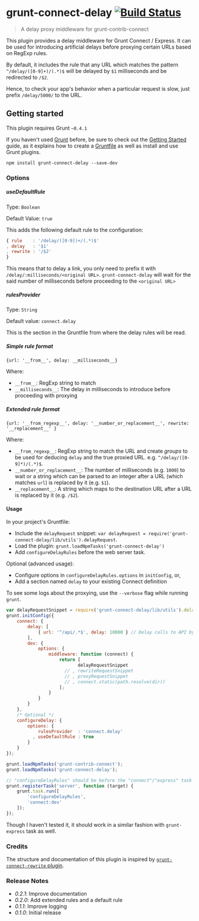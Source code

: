 # grunt-connect-delay [![Build Status](https://travis-ci.org/musically-ut/grunt-connect-delay.png?branch=master)](https://travis-ci.org/musically-ut/grunt-connect-delay)

> A delay proxy middleware for grunt-contrib-connect

This plugin provides a delay middleware for Grunt Connect / Express. It can be
used for introducing artificial delays before proxying certain URLs based on
RegExp rules.

By default, it includes the rule that any URL which matches the pattern
`^/delay/([0-9]+)/(.*)$` will be delayed by `$1` milliseconds and be redirected
to `/$2`.

Hence, to check your app's behavior when a particular request is slow, just
prefix `/delay/5000/` to the URL.

## Getting started

This plugin requires Grunt `~0.4.1`

If you haven't used [Grunt](http://gruntjs.com/) before, be sure to check out
the [Getting Started](http://gruntjs.com/getting-started) guide, as it explains
how to create a [Gruntfile](http://gruntjs.com/sample-gruntfile) as well as
install and use Grunt plugins.

```shell
npm install grunt-connect-delay --save-dev
```

### Options

##### useDefaultRule
Type: `Boolean`

Default Value: `true`

This adds the following default rule to the configuration:

```js
{ rule    : '/delay/([0-9])+/(.*)$'
, delay   : '$1'
, rewrite : '/$2'
}
```

This means that to delay a link, you only need to prefix it with
`/delay/:milliseconds/<original URL>`. `grunt-connect-delay` will wait for the
said number of milliseconds before proceeding to the `<original URL>`

##### rulesProvider
Type: `String`

Default value: `connect.delay`

This is the section in the Gruntfile from where the delay rules will be read.

##### Simple rule format

`{url: '__from__', delay: __milliseconds__}`

Where:
 * `__from__`: RegExp string to match
 * `__milliseconds__`: The delay in milliseconds to introduce before proceeding with proxying


##### Extended rule format

`{url: '__from_regexp__', delay: '__number_or_replacement__', rewrite: '__replacement__' }`

Where:
 - `__from_regexp__`: RegExp string to match the URL and create _groups_ to be used for deducing `delay` and the true proxied URL. e.g. `^/delay/([0-9]*)/(.*)$`.
 - `__number_or_replacement__`: The number of milliseconds (e.g. `1000`) to wait or a string which can be parsed to an integer after a URL (which matches `url`) is replaced by it (e.g. `$1`).
 - `__replacement__`: A string which maps to the destination URL after a URL is replaced by it (e.g. `/$2`).


#### Usage

In your project's Gruntfile:
 * Include the `delayRequest` snippet: `var delayRequest = require('grunt-connect-delay/lib/utils').delayRequest`.
 * Load the plugin: `grunt.loadNpmTasks('grunt-connect-delay')`
 * Add `configureDelayRules` before the web server task.

Optional (advanced usage):
 * Configure options in `configureDelayRules.options` in `initConfig`, or,
 * Add a section named `delay` to your existing Connect definition

To see some logs about the proxying, use the `--verbose` flag while running
`grunt`.

```js
var delayRequestSnippet = require('grunt-connect-delay/lib/utils').delayRequest;
grunt.initConfig({
    connect: {
        delay: [
            { url: '^/api/.*$', delay: 10000 } // Delay calls to API by 10sec
        ],
        dev: {
            options: {
                middleware: function (connect) {
                    return [
                           delayRequestSnippet
                      // , rewriteRequestSnippet
                      // , proxyRequestSnippet
                      // , connect.static(path.resolve(dir))
                    ];
                }
            }
        }
    },
    /* Optional */
    configureDelay: {
        options: {
            rulesProvider  : 'connect.delay'
          , useDefaultRule : true
        }
    }
});

grunt.loadNpmTasks('grunt-contrib-connect');
grunt.loadNpmTasks('grunt-connect-delay');

// "configureDelayRules" should be before the "connect"/"express" task
grunt.registerTask('server', function (target) {
    grunt.task.run([
        'configureDelayRules',
        'connect:dev'
    ]);
});
```

Though I haven't tested it, it should work in a similar fashion with
`grunt-express` task as well.

### Credits

The structure and documentation of this plugin is inspired by
[`grunt-connect-rewrite` plugin](https://github.com/viart/grunt-connect-rewrite).

### Release Notes

 - _0.2.1_: Improve documentation
 - _0.2.0_: Add extended rules and a default rule
 - _0.1.1_: Improve logging
 - _0.1.0_: Initial release
